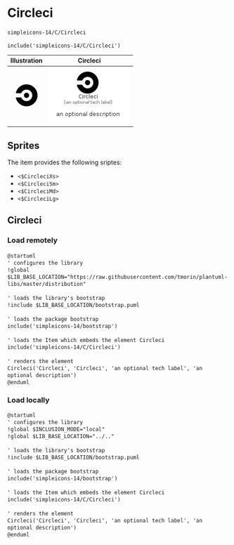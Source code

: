 # Circleci


```text
simpleicons-14/C/Circleci
```

```text
include('simpleicons-14/C/Circleci')
```



| Illustration | Circleci |
| :---: | :---: |
| ![illustration for Illustration](../../simpleicons-14/C/Circleci.png) | ![illustration for Circleci](../../simpleicons-14/C/Circleci.Local.png) |



## Sprites
The item provides the following sriptes:

- `<$CircleciXs>`
- `<$CircleciSm>`
- `<$CircleciMd>`
- `<$CircleciLg>`





## Circleci

### Load remotely
```plantuml
@startuml
' configures the library
!global $LIB_BASE_LOCATION="https://raw.githubusercontent.com/tmorin/plantuml-libs/master/distribution"

' loads the library's bootstrap
!include $LIB_BASE_LOCATION/bootstrap.puml

' loads the package bootstrap
include('simpleicons-14/bootstrap')

' loads the Item which embeds the element Circleci
include('simpleicons-14/C/Circleci')

' renders the element
Circleci('Circleci', 'Circleci', 'an optional tech label', 'an optional description')
@enduml
```

### Load locally
```plantuml
@startuml
' configures the library
!global $INCLUSION_MODE="local"
!global $LIB_BASE_LOCATION="../.."

' loads the library's bootstrap
!include $LIB_BASE_LOCATION/bootstrap.puml

' loads the package bootstrap
include('simpleicons-14/bootstrap')

' loads the Item which embeds the element Circleci
include('simpleicons-14/C/Circleci')

' renders the element
Circleci('Circleci', 'Circleci', 'an optional tech label', 'an optional description')
@enduml
```

